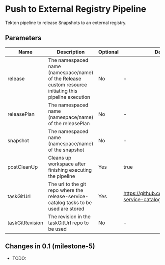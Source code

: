 # Push to External Registry Pipeline

Tekton pipeline to release Snapshots to an external registry.

## Parameters

| Name                     | Description                                                                                            | Optional | Default value |
|--------------------------|--------------------------------------------------------------------------------------------------------|----------|---------------|
| release                  | The namespaced name (namespace/name) of the Release custom resource initiating this pipeline execution | No       | -             |
| releasePlan              | The namespaced name (namespace/name) of the releasePlan                                                | No       | -             |
| snapshot                 | The namespaced name (namespace/name) of the snapshot                                                   | No       | -             |
| postCleanUp              | Cleans up workspace after finishing executing the pipeline                                             | Yes      | true          |
| taskGitUrl               | The url to the git repo where the release-service-catalog tasks to be used are stored                  | Yes      | https://github.com/djnakabaale/release-service-catalog |
| taskGitRevision          | The revision in the taskGitUrl repo to be used                                                         | No       | -             |


## Changes in 0.1 (milestone-5)

* TODO: